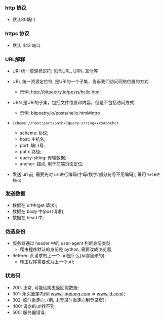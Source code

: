 ### http 协议
* 默认80端口

### https 协议
* 默认 443 端口


### URL解释
* URI 统一资源标识符: 包含URL, URN, 其他等
* URL 统一资源定位符, 是URI的一个子集，告诉我们访问网络位置的方式
  * 示例: http://bitpoetry.io/posts/hello.html
* URN 是URI的子集，包括文件位置和内容，但是不包括访问方式
  * 示例: bitpoetry.io/posts/hello.html#intro

* `scheme://host:port/path/?query-string=xxx#anchor`
    * scheme: 协议;
    * host: 主机名;
    * port: 端口号;
    * path: 路径;
    * query-string: 传输数据;
    * anchor: 锚点, 用于前端页面定位;
* 发送 url 前, 需要先对 url进行编码(字母/数字/部分符号不用编码), 采用 `%+16进制码`;


### 发送数据
* 数据在 url中(get 请求);
* 数据在 body 中(post请求);
* 数据在 head 中;


### 伪造身份
* 服务器通过 header 中的 user-agent 判断身份类型;
    * 爬虫程序默认的身份是 python, 需要改成浏览器;
* Referer: 此请求的上一个 url是什么(从哪里来的);
    * 爬虫程序需要改为上一个url;

### 状态码
* 200: 正常, 可能给爬虫返回假数据;
* 301: 永久重定向(例 www.jingdong.com => www.jd.com);
* 302: 临时重定向, (例, 未登录时重定向到登录页);
* 400: 请求的url找不到;
* 500: 服务器错误;